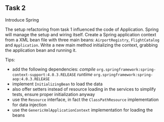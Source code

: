 Task 2
------

Introduce Spring

The setup refactoring from task 1 influenced the code of Application. Spring will manage the setup and wiring itself.
Create a Spring application context from a XML bean file with three main beans: `AirportRegistry`, `FlightCatalog` and
`Application`. Write a new main method initializing the context, grabbing the application bean and running it.

Tips:

* add the following dependencies:
  _compile_ `org.springframework:spring-context-support:4.0.3.RELEASE`
  _runtime_ `org.springframework:spring-aop:4.0.3.RELEASE`
* implement `InitializingBean` to load the data
* also offer setters instead of resource loading in the services to simplify tests, ensure proper initialization anyway
* use the `Resource` interface, in fact the `ClassPathResource` implementation for data injection
* use the `GenericXmlApplicationContext` implementation for loading the beans